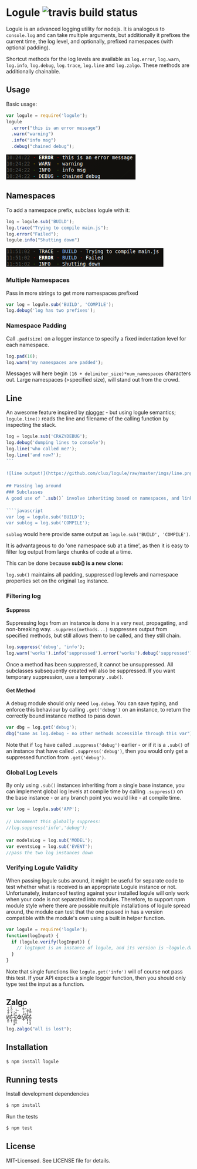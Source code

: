 # Logule ![travis build status](https://secure.travis-ci.org/clux/logule.png)

Logule is an advanced logging utility for nodejs. It is analogous to `console.log` and can take multiple arguments,
but additionally it prefixes the current time, the log level, and optionally, prefixed namespaces (with optional padding).

Shortcut methods for the log levels are available as `log.error`, `log.warn`, `log.info`, `log.debug`, `log.trace`, `log.line` and `log.zalgo`.
These methods are additionally chainable.

## Usage
Basic usage:

````javascript
var logule = require('logule');
logule
  .error("this is an error message")
  .warn("warning")
  .info("info msg")
  .debug("chained debug");
````

![simple output!](https://github.com/clux/logule/raw/master/imgs/outputsimple.png)

## Namespaces
To add a namespace prefix, subclass logule with it:

````javascript
log = logule.sub('BUILD');
log.trace("Trying to compile main.js");
log.error("Failed");
logule.info("Shutting down")
````

![one namespace output!](https://github.com/clux/logule/raw/master/imgs/output.png)

### Multiple Namespaces
Pass in more strings to get more namespaces prefixed

````javascript
var log = logule.sub('BUILD', 'COMPILE');
log.debug('log has two prefixes');
````

### Namespace Padding
Call `.pad(size)` on a logger instance to specify a fixed indentation level for each namespace.

````javascript
log.pad(16);
log.warn('my namespaces are padded');
````

Messages will here begin `(16 + delimiter_size)*num_namespaces` characters out.
Large namespaces (>specified size), will stand out from the crowd.

## Line
An awesome feature inspired by [nlogger](https://github.com/igo/nlogger) - but using logule semantics;
`logule.line()` reads the line and filename of the calling function by inspecting the stack.

````javascript
log = logule.sub('CRAZYDEBUG');
log.debug('dumping lines to console');
log.line('who called me?');
log.line('and now?');
```

![line output!](https://github.com/clux/logule/raw/master/imgs/line.png)

## Passing log around
### Subclasses
A good use of `.sub()` involve inheriting based on namespaces, and linking them together.

````javascript
var log = logule.sub('BUILD');
var sublog = log.sub('COMPILE');
````

`sublog` would here provide same output as `logule.sub('BUILD', 'COMPILE')`.

It is advantageous to do 'one namespace sub at a time', as then it is easy to filter log output from large chunks of code at a time.

This can be done because **sub() is a new clone:**

`log.sub()` maintains all padding, suppressed log levels and namespace properties set on the original `log` instance.

### Filtering log
#### Suppress
Suppressing logs from an instance is done in a very neat, propagating, and non-breaking way.
`.suppress(methods...)` suppresses output from specified methods, but still allows them to be called, and they still chain.

````javascript
log.suppress('debug', 'info');
log.warn('works').info('suppressed').error('works').debug('suppressed');
````

Once a method has been suppressed, it cannot be unsuppressed.
All subclasses subsequently created will also be suppressed.
If you want temporary suppression, use a temporary `.sub()`.

#### Get Method
A debug module should only need `log.debug`. You can save typing, and enforce this behaviour by calling `.get('debug')` on an instance,
to return the correctly bound instance method to pass down.

````javascript
var dbg = log.get('debug');
dbg("same as log.debug - no other methods accessible through this var");
````

Note that if `log` have called `.suppress('debug')` earlier - or if it is a `.sub()` of an instance that have called `.suppress('debug')`,
then you would only get a suppressed function from `.get('debug')`.

### Global Log Levels
By only using `.sub()` instances inheriting from a single base instance, you can implement global log levels at compile time by calling `.suppress()`
on the base instance - or any branch point you would like - at compile time.

````javascript
var log = logule.sub('APP');

// Uncomment this globally suppress:
//log.suppress('info','debug');

var modelsLog = log.sub('MODEL');
var eventsLog = log.sub('EVENT');
//pass the two log instances down
````

### Verifying Logule Validity
When passing logule subs around, it might be useful for separate code to test whether what is received is an appropriate Logule instance or not.
Unfortunately, instanceof testing against your installed logule will only work when your code is not separated into modules.
Therefore, to support npm module style where there are possible multiple installations of logule spread around, the module can test that the
one passed in has a version compatible with the module's own using a built in helper function.

````javascript
var logule = require('logule');
function(logInput) {
  if (logule.verify(logInput)) {
    // logInput is an instance of logule, and its version is ~logule.data.version
  }
}
````

Note that single functions like `logule.get('info')` will of course not pass this test.
If your API expects a single logger function, then you should only type test the input as a function.

## Zalgo
H̸̡̪̯ͨ͊̽̅̾̎Ȩ̬̩̾͛ͪ̈́̀́͘ ̶̧̨̱̹̭̯ͧ̾ͬC̷̙̲̝͖ͭ̏ͥͮ͟Oͮ͏̮̪̝͍M̲̖͊̒ͪͩͬ̚̚͜Ȇ̴̟̟͙̞ͩ͌͝S̨̥̫͎̭ͯ̿̔̀ͅ

````javascript
log.zalgo("all is lost");
````

## Installation

````bash
$ npm install logule
````

## Running tests
Install development dependencies

````bash
$ npm install
````

Run the tests

````bash
$ npm test
````

## License
MIT-Licensed. See LICENSE file for details.
